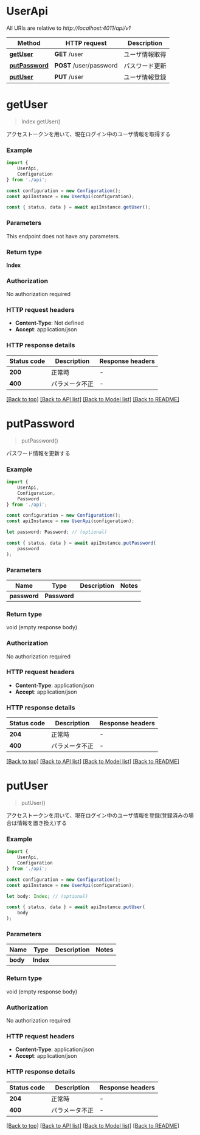 # UserApi

All URIs are relative to *http://localhost:4011/api/v1*

|Method | HTTP request | Description|
|------------- | ------------- | -------------|
|[**getUser**](#getuser) | **GET** /user | ユーザ情報取得|
|[**putPassword**](#putpassword) | **POST** /user/password | パスワード更新|
|[**putUser**](#putuser) | **PUT** /user | ユーザ情報登録|

# **getUser**
> Index getUser()

アクセストークンを用いて、現在ログイン中のユーザ情報を取得する

### Example

```typescript
import {
    UserApi,
    Configuration
} from './api';

const configuration = new Configuration();
const apiInstance = new UserApi(configuration);

const { status, data } = await apiInstance.getUser();
```

### Parameters
This endpoint does not have any parameters.


### Return type

**Index**

### Authorization

No authorization required

### HTTP request headers

 - **Content-Type**: Not defined
 - **Accept**: application/json


### HTTP response details
| Status code | Description | Response headers |
|-------------|-------------|------------------|
|**200** | 正常時 |  -  |
|**400** | パラメータ不正 |  -  |

[[Back to top]](#) [[Back to API list]](../README.md#documentation-for-api-endpoints) [[Back to Model list]](../README.md#documentation-for-models) [[Back to README]](../README.md)

# **putPassword**
> putPassword()

パスワード情報を更新する

### Example

```typescript
import {
    UserApi,
    Configuration,
    Password
} from './api';

const configuration = new Configuration();
const apiInstance = new UserApi(configuration);

let password: Password; // (optional)

const { status, data } = await apiInstance.putPassword(
    password
);
```

### Parameters

|Name | Type | Description  | Notes|
|------------- | ------------- | ------------- | -------------|
| **password** | **Password**|  | |


### Return type

void (empty response body)

### Authorization

No authorization required

### HTTP request headers

 - **Content-Type**: application/json
 - **Accept**: application/json


### HTTP response details
| Status code | Description | Response headers |
|-------------|-------------|------------------|
|**204** | 正常時 |  -  |
|**400** | パラメータ不正 |  -  |

[[Back to top]](#) [[Back to API list]](../README.md#documentation-for-api-endpoints) [[Back to Model list]](../README.md#documentation-for-models) [[Back to README]](../README.md)

# **putUser**
> putUser()

アクセストークンを用いて、現在ログイン中のユーザ情報を登録(登録済みの場合は情報を置き換え)する

### Example

```typescript
import {
    UserApi,
    Configuration
} from './api';

const configuration = new Configuration();
const apiInstance = new UserApi(configuration);

let body: Index; // (optional)

const { status, data } = await apiInstance.putUser(
    body
);
```

### Parameters

|Name | Type | Description  | Notes|
|------------- | ------------- | ------------- | -------------|
| **body** | **Index**|  | |


### Return type

void (empty response body)

### Authorization

No authorization required

### HTTP request headers

 - **Content-Type**: application/json
 - **Accept**: application/json


### HTTP response details
| Status code | Description | Response headers |
|-------------|-------------|------------------|
|**204** | 正常時 |  -  |
|**400** | パラメータ不正 |  -  |

[[Back to top]](#) [[Back to API list]](../README.md#documentation-for-api-endpoints) [[Back to Model list]](../README.md#documentation-for-models) [[Back to README]](../README.md)


